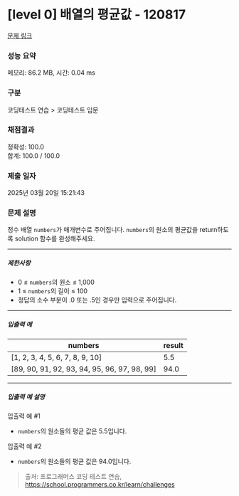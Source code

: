 # [level 0] 배열의 평균값 - 120817 

[문제 링크](https://school.programmers.co.kr/learn/courses/30/lessons/120817?language=java) 

### 성능 요약

메모리: 86.2 MB, 시간: 0.04 ms

### 구분

코딩테스트 연습 > 코딩테스트 입문

### 채점결과

정확성: 100.0<br/>합계: 100.0 / 100.0

### 제출 일자

2025년 03월 20일 15:21:43

### 문제 설명

<p>정수 배열 <code>numbers</code>가 매개변수로 주어집니다. <code>numbers</code>의 원소의 평균값을 return하도록 solution 함수를 완성해주세요.</p>

<hr>

<h5>제한사항</h5>

<ul>
<li>0 ≤ <code>numbers</code>의 원소 ≤ 1,000</li>
<li>1 ≤ <code>numbers</code>의 길이 ≤ 100</li>
<li>정답의 소수 부분이 .0 또는 .5인 경우만 입력으로 주어집니다. </li>
</ul>

<hr>

<h5>입출력 예</h5>
<table class="table">
        <thead><tr>
<th>numbers</th>
<th>result</th>
</tr>
</thead>
        <tbody><tr>
<td>[1, 2, 3, 4, 5, 6, 7, 8, 9, 10]</td>
<td>5.5</td>
</tr>
<tr>
<td>[89, 90, 91, 92, 93, 94, 95, 96, 97, 98, 99]</td>
<td>94.0</td>
</tr>
</tbody>
      </table>
<hr>

<h5>입출력 예 설명</h5>

<p>입출력 예 #1</p>

<ul>
<li><code>numbers</code>의 원소들의 평균 값은 5.5입니다.</li>
</ul>

<p>입출력 예 #2</p>

<ul>
<li><code>numbers</code>의 원소들의 평균 값은 94.0입니다.</li>
</ul>


> 출처: 프로그래머스 코딩 테스트 연습, https://school.programmers.co.kr/learn/challenges